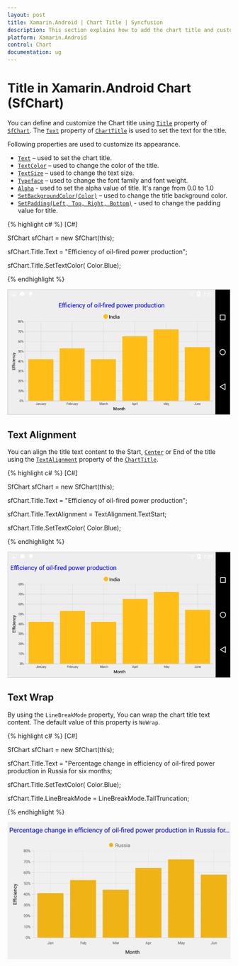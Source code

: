 ```yaml
---
layout: post
title: Xamarin.Android | Chart Title | Syncfusion
description: This section explains how to add the chart title and customize the appearance of the chart title in Xamarin.Android Chart
platform: Xamarin.Android
control: Chart
documentation: ug
---
```


# Title in Xamarin.Android Chart (SfChart)

You can define and customize the Chart title using [`Title`](https://help.syncfusion.com/cr/xamarin-android/Com.Syncfusion.Charts.ChartBase.html#Com_Syncfusion_Charts_ChartBase_Title) property of [`SfChart`](http://help.syncfusion.com/cr/xamarin-android/Com.Syncfusion.Charts.SfChart.html). The [`Text`](https://help.syncfusion.com/cr/xamarin-android/Com.Syncfusion.Charts.ChartTitle.html) property of [`ChartTitle`](https://help.syncfusion.com/cr/xamarin-android/Com.Syncfusion.Charts.ChartTitle.html) is used to set the text for the title. 

Following properties are used to customize its appearance.

* [`Text`](https://help.syncfusion.com/cr/xamarin-android/Com.Syncfusion.Charts.ChartTitle.html) – used to set the chart title.
* [`TextColor`](https://help.syncfusion.com/cr/xamarin-android/Com.Syncfusion.Charts.ChartTitle.html) – used to change the color of the title.
* [`TextSize`](https://help.syncfusion.com/cr/xamarin-android/Com.Syncfusion.Charts.ChartTitle.html) – used to change the text size.
* [`Typeface`](https://help.syncfusion.com/cr/xamarin-android/Com.Syncfusion.Charts.ChartTitle.html) – used to change the font family and font weight.
* [`Alpha`](https://help.syncfusion.com/cr/xamarin-android/Com.Syncfusion.Charts.ChartTitle.html) - used to set the alpha value of title. It's range from 0.0 to 1.0
* [`SetBackgroundColor(Color)`]() – used to change the title background color.
* [`SetPadding(Left, Top, Right, Bottom)`]() - used to change the padding value for title.

{% highlight c# %}
[C#]

SfChart sfChart = new SfChart(this);

sfChart.Title.Text = "Efficiency of oil-fired power production";

sfChart.Title.SetTextColor( Color.Blue);

{% endhighlight %}

![Title for Xamarin.Android Chart](charttitle_images/charttitle_img1.png)

## Text Alignment

You can align the title text content to the Start, [`Center`](https://help.syncfusion.com/cr/xamarin-android/Com.Syncfusion.Charts.TextAlignment.html) or End of the title using the [`TextAlignment`](https://help.syncfusion.com/cr/xamarin-android/Com.Syncfusion.Charts.ChartTitle.html) property of the [`ChartTitle`](http://help.syncfusion.com/cr/xamarin-android/Com.Syncfusion.Charts.ChartTitle.html).

{% highlight c# %}
[C#]

SfChart sfChart = new SfChart(this);

sfChart.Title.Text = "Efficiency of oil-fired power production";

sfChart.Title.TextAlignment = TextAlignment.TextStart;

sfChart.Title.SetTextColor( Color.Blue);

{% endhighlight %}

![Text alignment support for title in Xamarin.Android Chart](charttitle_images/charttitle_img2.png)

## Text Wrap

By using the `LineBreakMode` property, You can wrap the chart title text content. The default value of this property is `NoWrap`.

{% highlight c# %}
[C#]

SfChart sfChart = new SfChart(this);

sfChart.Title.Text = "Percentage change in efficiency of oil-fired power production in Russia for six months;

sfChart.Title.SetTextColor( Color.Blue);

sfChart.Title.LineBreakMode = LineBreakMode.TailTruncation;

{% endhighlight %}

![Text wrap support for title in Xamarin.Android Chart](charttitle_images/charttitle_img3.png)